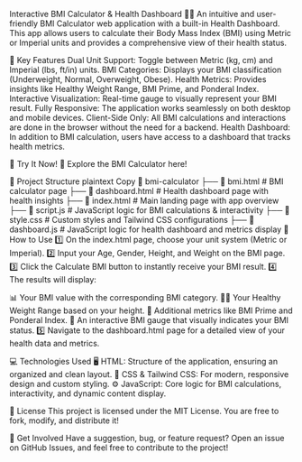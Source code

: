 Interactive BMI Calculator & Health Dashboard 🏋️‍♀️
An intuitive and user-friendly BMI Calculator web application with a built-in Health Dashboard. This app allows users to calculate their Body Mass Index (BMI) using Metric or Imperial units and provides a comprehensive view of their health status.

🌟 Key Features
Dual Unit Support: Toggle between Metric (kg, cm) and Imperial (lbs, ft/in) units.
BMI Categories: Displays your BMI classification (Underweight, Normal, Overweight, Obese).
Health Metrics: Provides insights like Healthy Weight Range, BMI Prime, and Ponderal Index.
Interactive Visualization: Real-time gauge to visually represent your BMI result.
Fully Responsive: The application works seamlessly on both desktop and mobile devices.
Client-Side Only: All BMI calculations and interactions are done in the browser without the need for a backend.
Health Dashboard: In addition to BMI calculation, users have access to a dashboard that tracks health metrics.

🚀 Try It Now!
🔗 Explore the BMI Calculator here!

📂 Project Structure
plaintext
Copy
📁 bmi-calculator
├── 📄 bmi.html        # BMI calculator page
├── 📄 dashboard.html  # Health dashboard page with health insights
├── 📄 index.html      # Main landing page with app overview
├── 📜 script.js       # JavaScript logic for BMI calculations & interactivity
├── 🎨 style.css       # Custom styles and Tailwind CSS configurations
├── 📜 dashboard.js    # JavaScript logic for health dashboard and metrics display
📝 How to Use
1️⃣ On the index.html page, choose your unit system (Metric or Imperial).
2️⃣ Input your Age, Gender, Height, and Weight on the BMI page.
3️⃣ Click the Calculate BMI button to instantly receive your BMI result.
4️⃣ The results will display:

📊 Your BMI value with the corresponding BMI category.
🏋️‍♀️ Your Healthy Weight Range based on your height.
🔢 Additional metrics like BMI Prime and Ponderal Index.
🎯 An interactive BMI gauge that visually indicates your BMI status. 5️⃣ Navigate to the dashboard.html page for a detailed view of your health data and metrics.

💻 Technologies Used
🖥 HTML: Structure of the application, ensuring an organized and clean layout.
🎨 CSS & Tailwind CSS: For modern, responsive design and custom styling.
⚙️ JavaScript: Core logic for BMI calculations, interactivity, and dynamic content display.


📜 License
This project is licensed under the MIT License. You are free to fork, modify, and distribute it!

🚀 Get Involved
Have a suggestion, bug, or feature request?
Open an issue on GitHub Issues, and feel free to contribute to the project!
